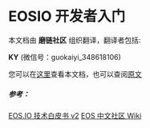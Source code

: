 # EOSIO 开发者入门

本文档由 **磨链社区** 组织翻译，翻译者包括: 

**KY** (微信号：guokaiyi_348618106)

您可以在[这里](https://eosdevelopers.gitbook.io/developers)查看本文档，也可以查阅[原文](https://developers.eos.io)

##### 参考：

[EOS.IO 技术白皮书 v2](https://github.com/EOSLaoMao/Documentation/blob/master/zh-CN/TechnicalWhitePaper-v2.md)
[EOS 中文社区 Wiki](https://eosfans.io/wiki/recent)
